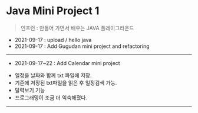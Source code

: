 # Java Mini Project 1 
> 인프런 : 만들어 가면서 배우는 JAVA 플레이그라운드
* 2021-09-17 : upload / hello java
* 2021-09-17 : Add Gugudan mini project and refactoring 
----
* 2021-09-17~22 : Add Calendar mini project
- 일정을 날짜와 함께 txt 파일에 저장.
- 기존에 저장된 txt파일을 읽은 후 일정검색 가능.
- 달력보기 기능
- 프로그래밍이 조금 더 익숙해졌다. 
----